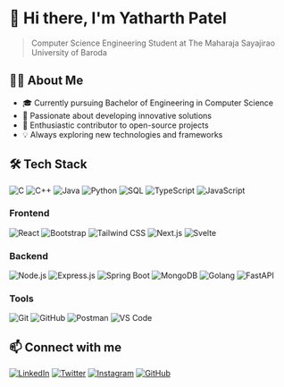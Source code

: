 # 👋 Hi there, I'm Yatharth Patel

> Computer Science Engineering Student at The Maharaja Sayajirao University of Baroda

## 👨‍💻 About Me
- 🎓 Currently pursuing Bachelor of Engineering in Computer Science
- 🚀 Passionate about developing innovative solutions
- 🌱 Enthusiastic contributor to open-source projects
- 💡 Always exploring new technologies and frameworks

## 🛠️ Tech Stack
![C](https://img.shields.io/badge/-C-00599C?style=flat-square&logo=c&logoColor=white)
![C++](https://img.shields.io/badge/-C++-00599C?style=flat-square&logo=c%2B%2B&logoColor=white)
![Java](https://img.shields.io/badge/-Java-007396?style=flat-square&logo=java&logoColor=white)
![Python](https://img.shields.io/badge/-Python-3776AB?style=flat-square&logo=python&logoColor=white)
![SQL](https://img.shields.io/badge/-SQL-4479A1?style=flat-square&logo=sqlite&logoColor=white)
![TypeScript](https://img.shields.io/badge/TypeScript-3178C6?style=flat-square&logo=typescript&logoColor=white)
![JavaScript](https://img.shields.io/badge/JavaScript-F7DF1E?style=flat-square&logo=javascript&logoColor=black)

### Frontend
![React](https://img.shields.io/badge/-React-61DAFB?style=flat-square&logo=react&logoColor=black)
![Bootstrap](https://img.shields.io/badge/-Bootstrap-563D7C?style=flat-square&logo=bootstrap&logoColor=white)
![Tailwind CSS](https://img.shields.io/badge/-TailwindCSS-38B2AC?style=flat-square&logo=tailwind-css&logoColor=white)
![Next.js](https://img.shields.io/badge/Next.js-000000?style=flat-square&logo=nextdotjs&logoColor=white)
![Svelte](https://img.shields.io/badge/Svelte-FF3E00?style=flat-square&logo=svelte&logoColor=white)



### Backend
![Node.js](https://img.shields.io/badge/-Node.js-339933?style=flat-square&logo=node.js&logoColor=white)
![Express.js](https://img.shields.io/badge/-Express.js-000000?style=flat-square&logo=express&logoColor=white)
![Spring Boot](https://img.shields.io/badge/-Spring%20Boot-6DB33F?style=flat-square&logo=spring-boot&logoColor=white)
![MongoDB](https://img.shields.io/badge/-MongoDB-47A248?style=flat-square&logo=mongodb&logoColor=white)
![Golang](https://img.shields.io/badge/Go-00ADD8?style=flat-square&logo=go&logoColor=white)
![FastAPI](https://img.shields.io/badge/FastAPI-009688?style=flat-square&logo=fastapi&logoColor=white)

### Tools
![Git](https://img.shields.io/badge/-Git-F05032?style=flat-square&logo=git&logoColor=white)
![GitHub](https://img.shields.io/badge/-GitHub-181717?style=flat-square&logo=github&logoColor=white)
![Postman](https://img.shields.io/badge/-Postman-FF6C37?style=flat-square&logo=postman&logoColor=white)
![VS Code](https://img.shields.io/badge/-VS%20Code-007ACC?style=flat-square&logo=visual-studio-code&logoColor=white)

## 📫 Connect with me
[![LinkedIn](https://img.shields.io/badge/-LinkedIn-0A66C2?style=flat-square&logo=linkedin&logoColor=white)](https://www.linkedin.com/in/yatharth-patel-2505b4288)
[![Twitter](https://img.shields.io/badge/-Twitter-1DA1F2?style=flat-square&logo=twitter&logoColor=white)](https://twitter.com/ptlyatharth)
[![Instagram](https://img.shields.io/badge/-Instagram-E4405F?style=flat-square&logo=instagram&logoColor=white)](https://www.instagram.com/hesusandventinggg)
[![GitHub](https://img.shields.io/badge/-GitHub-181717?style=flat-square&logo=github&logoColor=white)](https://github.com/y4th4rthh)
